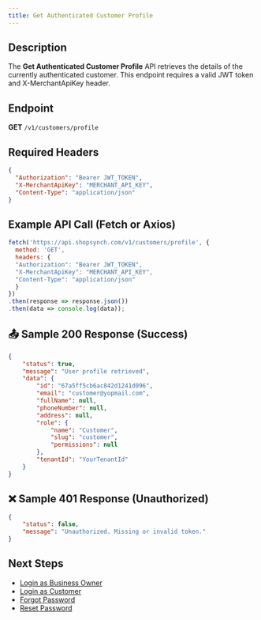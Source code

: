```yaml
---
title: Get Authenticated Customer Profile
---
```


##  Description
The **Get Authenticated Customer Profile** API retrieves the details of the currently authenticated customer. This endpoint requires a valid JWT token and X-MerchantApiKey header.

##  Endpoint
**GET** `/v1/customers/profile`

##  Required Headers
```json
{
  "Authorization": "Bearer JWT_TOKEN",
  "X-MerchantApiKey": "MERCHANT_API_KEY",
  "Content-Type": "application/json"
}
```

##  Example API Call (Fetch or Axios)
```javascript
fetch('https://api.shopsynch.com/v1/customers/profile', {
  method: 'GET',
  headers: {
  "Authorization": "Bearer JWT_TOKEN",
  "X-MerchantApiKey": "MERCHANT_API_KEY",
  "Content-Type": "application/json"
  }
})
.then(response => response.json())
.then(data => console.log(data));
```

## 📤 Sample 200 Response (Success)
```json
{
    "status": true,
    "message": "User profile retrieved",
    "data": {
        "id": "67a5ff5cb6ac842d1241d096",
        "email": "customer@yopmail.com",
        "fullName": null,
        "phoneNumber": null,
        "address": null,
        "role": {
            "name": "Customer",
            "slug": "customer",
            "permissions": null
        },
        "tenantId": "YourTenantId"
    }
}
```

## ❌ Sample 401 Response (Unauthorized)
```json
{
    "status": false,
    "message": "Unauthorized. Missing or invalid token."
}
```

##  Next Steps
- [Login as Business Owner](./login-as-store-owner.md)
- [Login as Customer](./login-as-customer.md)
- [Forgot Password](./forgot-password.md)
- [Reset Password](./reset-password.md)